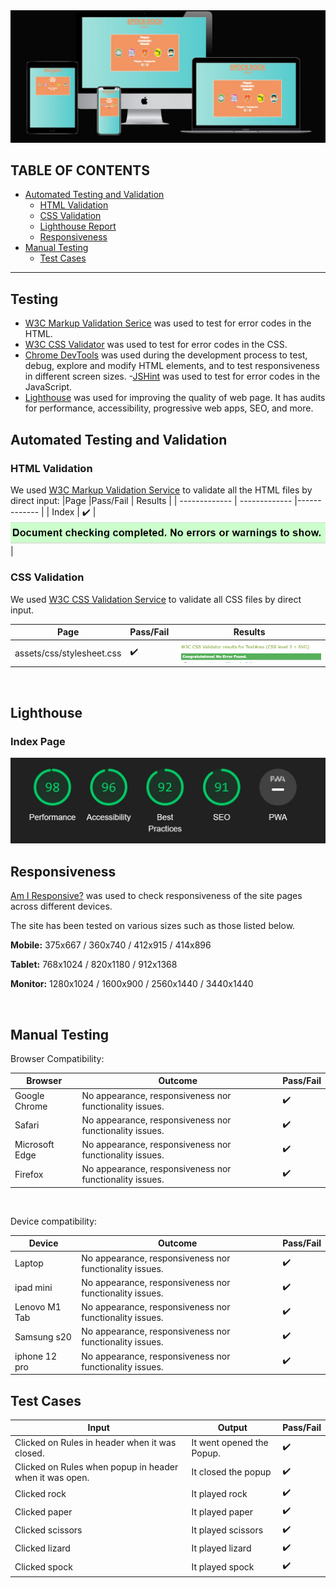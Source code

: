 <img src="markdown-demo/MultiDeviceMockup.jpeg"/>

## TABLE OF CONTENTS

* [Automated Testing and Validation](#automated-testing-and-validation)
    * [HTML Validation](#html-validation)
    * [CSS Validation](#css-validation)
    * [Lighthouse Report](#lighthouse-report)
    * [Responsiveness](#responsiveness) 
* [Manual Testing](#manual-testing)
    * [Test Cases](#test-cases)

---

## <strong>Testing</strong>
- [W3C Markup Validation Serice](https://validator.w3.org/) was used to test for error codes in the HTML.
- [W3C CSS Validator](https://jigsaw.w3.org/css-validator/)  was used to test for error codes in the CSS.
- [Chrome DevTools](https://developer.chrome.com/docs/devtools/)
    was used during the development process to test, debug, explore and modify HTML elements, and to test responsiveness in different screen sizes.
-[JSHint](jshint.com) was used to test for error codes in the JavaScript.
- [Lighthouse](https://developer.chrome.com/docs/lighthouse/overview/) was used for improving the quality of web page. It has audits for performance, accessibility, progressive web apps, SEO, and more.

## Automated Testing and Validation
### HTML Validation
We used [W3C Markup Validation Service](https://validator.w3.org/) to validate all the HTML files by direct input:
|Page |Pass/Fail |  Results |
| ------------- | ------------- |------------- |
| Index | :heavy_check_mark: |<img src="markdown-demo/html.png">|

### CSS Validation
We used [W3C CSS Validation Service](https://jigsaw.w3.org/css-validator/) to validate all CSS files by direct input.

|Page | Pass/Fail  | Results |
| ------------- | ------------- |------------- |
| assets/css/stylesheet.css | :heavy_check_mark: |<img src="markdown-demo/cssvalidation.png">|
<br>

## Lighthouse
### Index Page
  <img src="markdown-demo/Lighthouse.jpeg">

<br>     

## Responsiveness
[Am I Responsive?](http://ami.responsivedesign.is/#) was used to check responsiveness of the site pages across different devices.
 
 The site has been tested on various sizes such as those listed below.
 
 <strong>Mobile:</strong>
 375x667 / 360x740 / 412x915 / 414x896
 
 <strong>Tablet:</strong>
 768x1024 / 820x1180 / 912x1368 
 
<strong>Monitor:</strong>
 1280x1024 / 1600x900 / 2560x1440 / 3440x1440

 <br>

## Manual Testing
Browser Compatibility:

Browser | Outcome | Pass/Fail 
 --- | --- | ---
Google Chrome | No appearance, responsiveness nor functionality issues.| :heavy_check_mark:
Safari | No appearance, responsiveness nor functionality issues. | :heavy_check_mark:
Microsoft Edge | No appearance, responsiveness nor functionality issues. | :heavy_check_mark:
Firefox | No appearance, responsiveness nor functionality issues. | :heavy_check_mark:

<br>

Device compatibility:

Device | Outcome | Pass/Fail
--- | --- | ---
Laptop | No appearance, responsiveness nor functionality issues. | :heavy_check_mark:
ipad mini | No appearance, responsiveness nor functionality issues. | :heavy_check_mark:
Lenovo M1 Tab | No appearance, responsiveness nor functionality issues. | :heavy_check_mark:
Samsung s20 | No appearance, responsiveness nor functionality issues. | :heavy_check_mark:
iphone 12 pro | No appearance, responsiveness nor functionality issues. | :heavy_check_mark:
            
## Test Cases

| Input | Output | Pass/Fail |
|--- | --- | --- |
| Clicked on Rules in header when it was closed. | It went opened the Popup. | :heavy_check_mark:
| Clicked on Rules when popup in header when it was open. | It closed the popup | :heavy_check_mark:
| Clicked rock | It played rock | :heavy_check_mark:
| Clicked paper | It played paper | :heavy_check_mark:
| Clicked scissors | It played scissors | :heavy_check_mark:
| Clicked lizard | It played lizard | :heavy_check_mark:
| Clicked spock | It played spock | :heavy_check_mark: